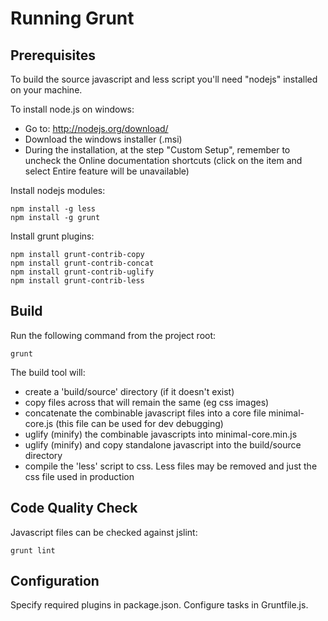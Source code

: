 # Running Grunt

## Prerequisites

To build the source javascript and less script you'll need "nodejs" installed on your machine.

To install node.js on windows:
- Go to: http://nodejs.org/download/
- Download the windows installer (.msi)
- During the installation, at the step "Custom Setup", remember to uncheck the Online documentation shortcuts (click on the item and select Entire feature will be unavailable)

Install nodejs modules:

    npm install -g less
    npm install -g grunt

Install grunt plugins:

    npm install grunt-contrib-copy
    npm install grunt-contrib-concat
    npm install grunt-contrib-uglify
    npm install grunt-contrib-less

## Build

Run the following command from the project root:

    grunt

The build tool will: 
- create a 'build/source' directory (if it doesn't exist)
- copy files across that will remain the same (eg css images)
- concatenate the combinable javascript files into a core file minimal-core.js (this file can be used for dev debugging)
- uglify (minify) the combinable javascripts into minimal-core.min.js
- uglify (minify) and copy standalone javascript into the build/source directory 
- compile the 'less' script to css.  Less files may be removed and just the css file used in production

## Code Quality Check

Javascript files can be checked against jslint:

    grunt lint

## Configuration

Specify required plugins in package.json. Configure tasks in Gruntfile.js.